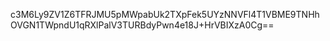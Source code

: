 c3M6Ly9ZV1Z6TFRJMU5pMWpabUk2TXpFek5UYzNNVFl4T1VBME9TNHhOVGN1TWpndU1qRXlPalV3TURBdyPwn4e18J+HrVBIXzA0Cg==